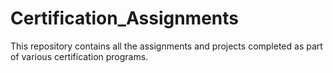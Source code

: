 # Certification_Assignments
This repository contains all the assignments and projects completed as part of various certification programs. 
